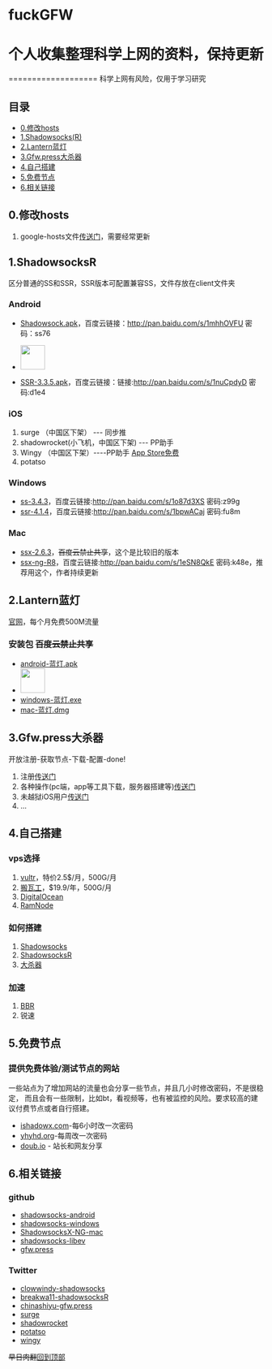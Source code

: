 # fuckGFW
# 个人收集整理科学上网的资料，保持更新
===================
科学上网有风险，仅用于学习研究


目录
-------------
  * [0.修改hosts](#0修改hosts)
  * [1.Shadowsocks(R)](#1shadowsocksr)
  * [2.Lantern蓝灯](#2lantern蓝灯)
  * [3.Gfw.press大杀器](#3gfwpress大杀器)
  * [4.自己搭建](#4自己搭建)
  * [5.免费节点](#5免费节点)
  * [6.相关链接](#6相关链接)




0.修改hosts
-------------
1. google-hosts文件[传送门](https://github.com/txthinking/google-hosts)，需要经常更新



1.ShadowsocksR
-------------
区分普通的SS和SSR，SSR版本可配置兼容SS，文件存放在client文件夹

### Android
- [Shadowsock.apk](/client/android/com.github.shadowsocks.apk)，百度云链接：http://pan.baidu.com/s/1mhhOVFU 密码：ss76
- <a href="https://play.googss-nightly-4.1.3.apkle.com/store/apps/details?id=com.github.shadowsocks"><img src="https://play.google.com/intl/en_us/badges/images/generic/en-play-badge.png" height="48"></a>

- [SSR-3.3.5.apk](/client/android/ssr-3.3.5.apk)，百度云链接：链接:http://pan.baidu.com/s/1nuCpdyD  密码:d1e4

### iOS 
1. surge （中国区下架）  --- 同步推 
2. shadowrocket(小飞机，中国区下架) --- PP助手
3. Wingy （中国区下架）----PP助手  [App Store免费](https://itunes.apple.com/cn/app/shadowsocks-wingy-proxy-for-http-socks5-ss/id1148026741?mt=8)
4. potatso 

### Windows
- [ss-3.4.3](/client/windows/ss-3.4.3.zip)，百度云链接:http://pan.baidu.com/s/1o87d3XS  密码:z99g
- [ssr-4.1.4](/client/windows/ssr-4.1.4-win.7z)，百度云链接:http://pan.baidu.com/s/1bpwACaj  密码:fu8m

### Mac
- [ssx-2.6.3](/client/mac/ssx-2.6.3.dmg)，<del>百度云禁止共享</del>，这个是比较旧的版本
- [ssx-ng-R8](/client/mac/SSX-NG-R8.dmg)，百度云链接:http://pan.baidu.com/s/1eSN8QkE  密码:k48e，推荐用这个，作者持续更新


2.Lantern蓝灯
-------------
[官网](https://getlantern.org)，每个月免费500M流量
### 安装包 <del>百度云禁止共享</del>
-  [android-蓝灯.apk](/client/android/org.getlantern.lantern.apk) 
- <a href="https://play.google.com/store/apps/details?id=org.getlantern.lantern"><img src="https://play.google.com/intl/en_us/badges/images/generic/en-play-badge.png" height="48"></a>
-  [windows-蓝灯.exe](/client/windows/lantern-installer.exe)
-  [mac-蓝灯.dmg](/client/mac/lantern-installer.dmg)

3.Gfw.press大杀器
-------------
  开放注册-获取节点-下载-配置-done!
  1. 注册[传送门](https://gfw.press)
  2. 各种操作(pc端，app等工具下载，服务器搭建等)[传送门](https://gfw.press/blog/?p=2047)
  3. 未越狱iOS用户[传送门](http://blog.wateroot.com/ios/ios-use-gfw-press.html)
  4. ...

4.自己搭建
-------------

### vps选择
1. [vultr](http://www.vultr.com/?ref=7135423)，特价2.5$/月，500G/月
2. [搬瓦工](https://www.bwh1.net/)，$19.9/年，500G/月
3. [DigitalOcean](https://www.digitalocean.com/)
4. [RamNode](http://www.ramnode.com/)

### 如何搭建
1. [Shadowsocks](http://blog.wateroot.com/linux/vultr-install-shadowsock.html)
2. [ShadowsocksR](http://blog.wateroot.com/gfw/vps-install-shadowsocksr.html)
3. [大杀器](https://gfw.press/blog/?p=21)

### 加速
1. [BBR](http://blog.wateroot.com/linux/linux-shadowsocks-bbr.html)
2. 锐速

5.免费节点 
-------------
 
### 提供免费体验/测试节点的网站
一些站点为了增加网站的流量也会分享一些节点，并且几小时修改密码，不是很稳定，
而且会有一些限制，比如bt，看视频等，也有被监控的风险。要求较高的建议付费节点或者自行搭建。

- [ishadowx.com](http://ss.ishadowx.com)-每6小时改一次密码
- [yhyhd.org](https://xsjs.yhyhd.org/free-ss)-每周改一次密码
- [doub.io](https://doub.io/sszhfx/) - 站长和网友分享


6.相关链接
-------------
### github
 - [shadowsocks-android](https://github.com/shadowsocks/shadowsocks-android)
 - [shadowsocks-windows](https://github.com/shadowsocks/shadowsocks-windows)
 - [ShadowsocksX-NG-mac](https://github.com/shadowsocks/ShadowsocksX-NG)
 - [shadowsocks-libev](https://github.com/shadowsocks/shadowsocks-libev)
 - [gfw.press](https://github.com/chinashiyu/gfw.press)
 
### Twitter
 - [clowwindy-shadowsocks](https://twitter.com/clowwindy)
 - [breakwa11-shadowsocksR](https://twitter.com/breakwa11)
 - [chinashiyu-gfw.press](https://twitter.com/chinashiyu)
 - [surge](https://twitter.com/SurgeDebugger)
 - [shadowrocket](https://twitter.com/ShadowrocketApp)
 - [potatso](https://twitter.com/PotatsoApp)
 - [wingy](https://twitter.com/HelloWingy)
 
 
<del>早日肉翻</del>[回到顶部](#目录)
